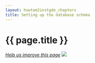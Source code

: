 ```yaml
---
layout: howtom2instgde_chapters
title: Setting up the database schema
---
```


<h1 id="instgde-install-schema">{{ page.title }}</h1>

<p><a href="{{ site.githuburl }}install-gde/install/schema.md" target="_blank"><em>Help us improve this page</em></a>&nbsp;<img src="{{ site.baseurl }}common/images/newWindow.gif"/></p>



